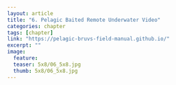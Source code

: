 ```yaml
---
layout: article
title: "6. Pelagic Baited Remote Underwater Video"
categories: chapter
tags: [chapter]
link: "https://pelagic-bruvs-field-manual.github.io/"
excerpt: ""
image:
  feature: 
  teaser: 5x8/06_5x8.jpg
  thumb: 5x8/06_5x8.jpg
---
```

